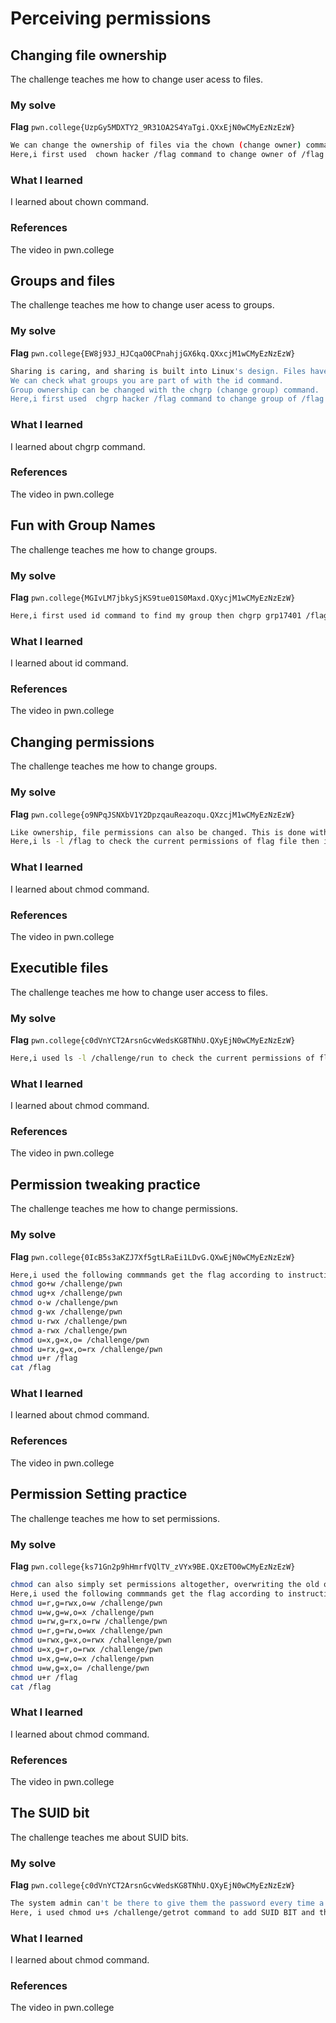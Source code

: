 # Perceiving permissions
## Changing file ownership
The challenge teaches me how to change user acess to files.
### My solve
**Flag** `pwn.college{UzpGy5MDXTY2_9R31OA2S4YaTgi.QXxEjN0wCMyEzNzEzW}`
```bash
We can change the ownership of files via the chown (change owner) command.
Here,i first used  chown hacker /flag command to change owner of /flag file then cat /flag to get the flag.
```
### What I learned
I learned about chown command.
### References
The video in pwn.college


## Groups and files
The challenge teaches me how to change user acess to groups.
### My solve
**Flag** `pwn.college{EW8j93J_HJCqaO0CPnahjjGX6kq.QXxcjM1wCMyEzNzEzW}`
```bash
Sharing is caring, and sharing is built into Linux's design. Files have both an owning user and group. A group can have multiple users in it, and a user can be a member of multiple groups.
We can check what groups you are part of with the id command.
Group ownership can be changed with the chgrp (change group) command.
Here,i first used  chgrp hacker /flag command to change group of /flag file then cat /flag to get the flag.
```
### What I learned
I learned about chgrp command.
### References
The video in pwn.college



## Fun with Group Names
The challenge teaches me how to change groups.
### My solve
**Flag** `pwn.college{MGIvLM7jbkySjKS9tue01S0Maxd.QXycjM1wCMyEzNzEzW}`
```bash
Here,i first used id command to find my group then chgrp grp17401 /flag command to change group of /flag file then cat /flag to get the flag.
```
### What I learned
I learned about id command.
### References
The video in pwn.college


## Changing permissions
The challenge teaches me how to change groups.
### My solve
**Flag** `pwn.college{o9NPqJSNXbV1Y2DpzqauReazoqu.QXzcjM1wCMyEzNzEzW}`
```bash
Like ownership, file permissions can also be changed. This is done with the chmod (change mode) command. 
Here,i ls -l /flag to check the current permissions of flag file then i used chmod o+r /flag command to get access to it and thencat /flag  to get the flag.
```
### What I learned
I learned about chmod command.
### References
The video in pwn.college


## Executible files
The challenge teaches me how to change user access to files.
### My solve
**Flag** `pwn.college{c0dVnYCT2ArsnGcvWedsKG8TNhU.QXyEjN0wCMyEzNzEzW}`
```bash
Here,i used ls -l /challenge/run to check the current permissions of flag file then i used chmod a+x /challenge/run command to get access to it and then /challenge/run  to get the flag.
```
### What I learned
I learned about chmod command.
### References
The video in pwn.college


## Permission tweaking practice
The challenge teaches me how to change permissions.
### My solve
**Flag** `pwn.college{0IcB5s3aKZJ7Xf5gtLRaEi1LDvG.QXwEjN0wCMyEzNzEzW}`
```bash
Here,i used the following commmands get the flag according to instructions displayed:
chmod go+w /challenge/pwn
chmod ug+x /challenge/pwn
chmod o-w /challenge/pwn
chmod g-wx /challenge/pwn
chmod u-rwx /challenge/pwn
chmod a-rwx /challenge/pwn
chmod u=x,g=x,o= /challenge/pwn	
chmod u=rx,g=x,o=rx /challenge/pwn
chmod u+r /flag
cat /flag
```
### What I learned
I learned about chmod command.
### References
The video in pwn.college



## Permission Setting practice
The challenge teaches me how to set permissions.
### My solve
**Flag** `pwn.college{ks71Gn2p9hHmrfVQlTV_zVYx9BE.QXzETO0wCMyEzNzEzW}`
```bash
chmod can also simply set permissions altogether, overwriting the old ones. This is done by using = instead of - or +.
Here,i used the following commmands get the flag according to instructions displayed:
chmod u=r,g=rwx,o=w /challenge/pwn
chmod u=w,g=w,o=x /challenge/pwn
chmod u=rw,g=rx,o=rw /challenge/pwn
chmod u=r,g=rw,o=wx /challenge/pwn
chmod u=rwx,g=x,o=rwx /challenge/pwn
chmod u=x,g=r,o=rwx /challenge/pwn
chmod u=x,g=w,o=x /challenge/pwn
chmod u=w,g=x,o= /challenge/pwn
chmod u+r /flag
cat /flag

```
### What I learned
I learned about chmod command.
### References
The video in pwn.college


## The SUID bit
The challenge teaches me about SUID bits.
### My solve
**Flag** `pwn.college{c0dVnYCT2ArsnGcvWedsKG8TNhU.QXyEjN0wCMyEzNzEzW}`
```bash
The system admin can't be there to give them the password every time a user wanted to do a task that only root/sudoers can do. Instead, the "Set User ID" (SUID) permissions bit allows the user to run a program as the owner of that program's file.
Here, i used chmod u+s /challenge/getrot command to add SUID BIT and then /challenge/getroot to spawn a root shell and then cat /flag to get the flag.
```
### What I learned
I learned about chmod command.
### References
The video in pwn.college




